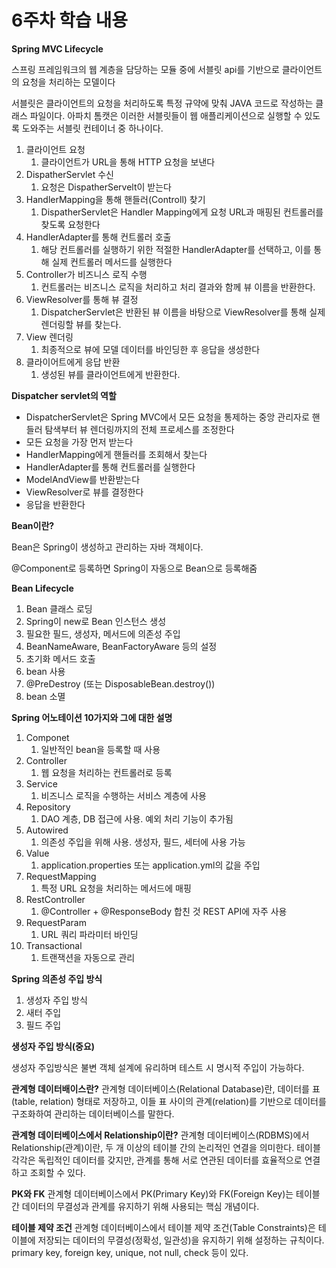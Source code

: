 # 6주차 학습 내용

**Spring MVC Lifecycle**

스프링 프레임워크의 웹 계층을 담당하는 모듈 중에 서블릿 api를 기반으로 클라이언트의 요청을 처리하는 모델이다

서블릿은 클라이언트의 요청을 처리하도록 특정 규약에 맞춰 JAVA 코드로 작성하는 클래스 파일이다. 아파치 톰캣은 이러한 서블릿들이 웹 애플리케이션으로 실행할 수 있도록 도와주는 서블릿 컨테이너 중 하나이다.

1. 클라이언트 요청
    1. 클라이언트가 URL을 통해 HTTP 요청을 보낸다
2. DispatherServlet 수신
    1. 요청은 DispatherServelt이 받는다
3. HandlerMapping을 통해 핸들러(Controll) 찾기 
    1. DispatherServlet은 Handler Mapping에게 요청 URL과 매핑된 컨트롤러를 찾도록 요청한다
4. HandlerAdapter를 통해 컨트롤러 호출
    1. 해당 컨트롤러를 실행하기 위한 적절한 HandlerAdapter를 선택하고, 이를 통해 실제 컨트롤러 메서드를 실행한다 
5. Controller가 비즈니스 로직 수행
    1. 컨트롤러는 비즈니스 로직을 처리하고 처리 결과와 함께 뷰 이름을 반환한다.
6. ViewResolver를 통해 뷰 결정
    1. DispatcherServlet은 반환된 뷰 이름을 바탕으로 ViewResolver를 통해 실제 렌더링할 뷰를 찾는다.
7. View 렌더링
    1. 최종적으로 뷰에 모델 데이터를 바인딩한 후 응답을 생성한다
8. 클라이어트에게 응답 반환
    1. 생성된 뷰를 클라이언트에게 반환한다.

**Dispatcher servlet의 역할**

- DispatcherServlet은 Spring MVC에서 모든 요청을 통제하는 중앙 관리자로 핸들러 탐색부터 뷰 렌더링까지의 전체 프로세스를 조정한다
- 모든 요청을 가장 먼저 받는다
- HandlerMapping에게 핸들러를 조회해서 찾는다
- HandlerAdapter를 통해 컨트롤러를 실행한다
- ModelAndView를 반환받는다
- ViewResolver로 뷰를 결정한다
- 응답을 반환한다

**Bean이란?**

Bean은 Spring이 생성하고 관리하는 자바 객체이다.

@Component로 등록하면 Spring이 자동으로 Bean으로 등록해줌

**Bean Lifecycle**

1. Bean 클래스 로딩
2. Spring이 new로 Bean 인스턴스 생성
3. 필요한 필드, 생성자, 메서드에 의존성 주입
4. BeanNameAware, BeanFactoryAware 등의 설정
5. 초기화 메서드 호출
6. bean 사용
7. @PreDestroy (또는 DisposableBean.destroy())
8. bean 소멸 

**Spring 어노테이션 10가지와 그에 대한 설명**

1. Componet
    1. 일반적인 bean을 등록할 때 사용
2. Controller
    1. 웹 요청을 처리하는 컨트롤러로 등록
3. Service
    1. 비즈니스 로직을 수행하는 서비스 계층에 사용
4. Repository
    1. DAO 계층, DB 접근에 사용. 예외 처리 기능이 추가됨 
5. Autowired
    1. 의존성 주입을 위해 사용. 생성자, 필드, 세터에 사용 가능
6. Value
    1. application.properties 또는 application.yml의 값을 주입
7. RequestMapping
    1. 특정 URL 요청을 처리하는 메서드에 매핑
8. RestController
    1. @Controller + @ResponseBody 합친 것 REST API에 자주 사용
9. RequestParam
    1. URL 쿼리 파라미터 바인딩 
10. Transactional
    1. 트랜잭션을 자동으로 관리 

**Spring 의존성 주입 방식**

1. 생성자 주입 방식
2. 새터 주입
3. 필드 주입

**생성자 주입 방식(중요)**

생성자 주입방식은 불변 객체 설계에 유리하며 테스트 시 명시적 주입이 가능하다.

**관계형 데이터배이스란?**
관계형 데이터베이스(Relational Database)란, 데이터를 표(table, relation) 형태로 저장하고, 이들 표 사이의 관계(relation)를 기반으로 데이터를 구조화하여 관리하는 데이터베이스를 말한다.

**관계형 데이터베이스에서 Relationship이란?**
관계형 데이터베이스(RDBMS)에서 Relationship(관계)이란, 두 개 이상의 테이블 간의 논리적인 연결을 의미한다. 테이블 각각은 독립적인 데이터를 갖지만, 관계를 통해 서로 연관된 데이터를 효율적으로 연결하고 조회할 수 있다.

**PK와 FK**
관계형 데이터베이스에서 PK(Primary Key)와 FK(Foreign Key)는 테이블 간 데이터의 무결성과 관계를 유지하기 위해 사용되는 핵심 개념이다.

**테이블 제약 조건**
관계형 데이터베이스에서 테이블 제약 조건(Table Constraints)은 테이블에 저장되는 데이터의 무결성(정확성, 일관성)을 유지하기 위해 설정하는 규칙이다. primary key, foreign key, unique, not null, check 등이 있다.